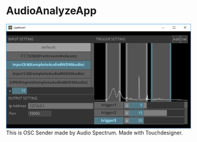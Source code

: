 # AudioAnalyzeApp
![Screen Shot](https://github.com/ToyoshiMorioka/AudioAnalyzeApp/blob/master/audioanalyze.PNG "App Image")  
This is OSC Sender made by Audio Spectrum.
Made with Touchdesigner. 
